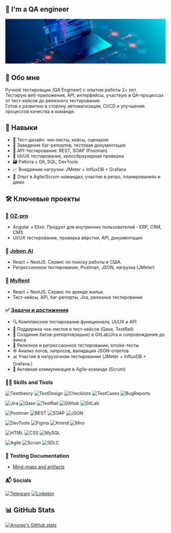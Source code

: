 ## 👋 I'm a QA engineer
[![Header](https://github.com/Pandasayok/Pandasayok/blob/main/assets/qa-hero.jpg)](https://rostov.hh.ru/applicant/resumes/view?resume=636c7740ff0b61916b0039ed1f786b63707978)

## 🤝 Обо мне
Ручной тестировщик (QA Engineer) с опытом работы 2+ лет.  
Тестирую веб-приложения, API, интерфейсы, участвую в QA-процессах от тест-кейсов до релизного тестирования.  
Готов к развитию в сторону автоматизации, CI/CD и улучшения процессов качества в команде.

## 🧠 Навыки
- 📄 Тест-дизайн: чек-листы, кейсы, сценарии
- 🐞 Заведение баг-репортов, тестовая документация
- 🔌 API-тестирование: REST, SOAP (Postman)
- 🎨 UI/UX тестирование, кроссбраузерная проверка
- 🗃️ Работа с Git, SQL, DevTools
- 📈 Внедрение нагрузки: JMeter + InfluxDB + Grafana
- 🔁 Опыт в Agile/Scrum-командах, участие в ретро, планированиях и демо

## 🛠 Ключевые проекты

### 🔹 [OZ-pro](#)  
- Angular + Elixir. Продукт для внутренних пользователей - ERP, CRM, CMS. 
- UI/UX тестирование, проверка вёрстки, API, документация

### 🔹 [Jobon.AI](#)  
- React + NestJS. Сервис по поиску работы в США.  
- Регрессионное тестирование, Postman, JSON, нагрузка (JMeter)

### 🔹 [MyRent](#)  
- React + NestJS. Сервис по аренде жилья. 
- Тест-кейсы, API, баг-репорты, Jira, релизное тестирование

### ✅ [Задачи и достижения](#)  
- 🔍 Комплексное тестирование функционала, UI/UX и API
- 🧾 Поддержка чек-листов и тест-кейсов (Qase, TestRail)
- 🐞 Создание багов-репортов(ишью) в GitLab/Jira и сопровождение до фикса
- 🔄 Релизное и регрессионное тестирование, smoke-тесты
- ⚙️ Анализ логов, запросов, валидация JSON-ответов
- 📊 Участие в нагрузочном тестировании (JMeter + InfluxDB + Grafana.)
- 💬 Активная коммуникация в Agile-команде (Scrum)

### 👨‍💻 Skills and Tools
![Testtheory](https://img.shields.io/badge/-TestTheory-090909?style=for-the-badge&logo=Testtheory)
![TestDesign](https://img.shields.io/badge/Test--Design-090909?style=for-the-badge&logo=abstract&logoColor=white)
![Checklists](https://img.shields.io/badge/Checklists-090909?style=for-the-badge&logo=todoist&logoColor=white)
![TestCases](https://img.shields.io/badge/Test--Cases-090909?style=for-the-badge&logo=notion&logoColor=white)
![BugReports](https://img.shields.io/badge/Bug--Reports-090909?style=for-the-badge&logo=bugcrowd&logoColor=white)

![Jira](https://img.shields.io/badge/Jira-090909?style=for-the-badge&logo=jira&logoColor=136be1)
![Qase](https://img.shields.io/badge/Qase-090909?style=for-the-badge&logo=qase&logoColor=ffffff)
![TestRail](https://img.shields.io/badge/TestRail-090909?style=for-the-badge&logo=&logoColor=71b556)
![GitHub](https://img.shields.io/badge/GitHub-090909?style=for-the-badge&logo=github&logoColor=ffffff)
![GitLab](https://img.shields.io/badge/GitLab-090909?style=for-the-badge&logo=gitlab&logoColor=fc6d26)

![Postman](https://img.shields.io/badge/Postman-090909?style=for-the-badge&logo=postman&logoColor=f76935)
![REST](https://img.shields.io/badge/REST--API-090909?style=for-the-badge&logo=cloudflare&logoColor=white)
![SOAP](https://img.shields.io/badge/SOAP--API-090909?style=for-the-badge&logo=wsdl&logoColor=white)
![JSON](https://img.shields.io/badge/JSON-090909?style=for-the-badge&logo=json&logoColor=ffffff)

![DevTools](https://img.shields.io/badge/DevTools-090909?style=for-the-badge&logo=googlechrome&logoColor=2674f2)
![Figma](https://img.shields.io/badge/Figma-090909?style=for-the-badge&logo=figma&logoColor=f24e1e)
![Xmind](https://img.shields.io/badge/XMind-090909?style=for-the-badge&logo=xmind&logoColor=ffffff)
![Miro](https://img.shields.io/badge/Miro-090909?style=for-the-badge&logo=miro&logoColor=ffffff)

![HTML](https://img.shields.io/badge/HTML5-090909?style=for-the-badge&logo=html5&logoColor=e34f26)
![CSS](https://img.shields.io/badge/CSS3-090909?style=for-the-badge&logo=css3&logoColor=1572b6)
![MySQL](https://img.shields.io/badge/MySQL-090909?style=for-the-badge&logo=mysql&logoColor=00618a)

![Agile](https://img.shields.io/badge/Agile-090909?style=for-the-badge&logo=agile&logoColor=ffffff)
![Scrum](https://img.shields.io/badge/Scrum-090909?style=for-the-badge&logo=scrumalliance&logoColor=ffffff)
![SDLC](https://img.shields.io/badge/SDLC-090909?style=for-the-badge&logo=bitrise&logoColor=ffffff)

### 📂 Testing Documentation
- [Mind-maps and artifacts](https://github.com/Pandasayok/portfolio)

### 📬 Socials
[![Telegram](https://img.shields.io/badge/Telegram-090909?style=for-the-badge&logo=telegram&logoColor=31a5db)](https://t.me/DmiT_Tsy)
[![Linkebin](https://img.shields.io/badge/Linkedin-090909?style=for-the-badge&logo=linkedin&logoColor=0073b1)](https://linkedin.com/in/dmitriy-tsybenko-190287256/)

## 📊 GitHub Stats
[![Anurag's GitHub stats](https://github-readme-stats.vercel.app/api?username=pandasayok&show_icons=true&theme=tokyonight)](https://github.com/anuraghazra/github-readme-stats)
